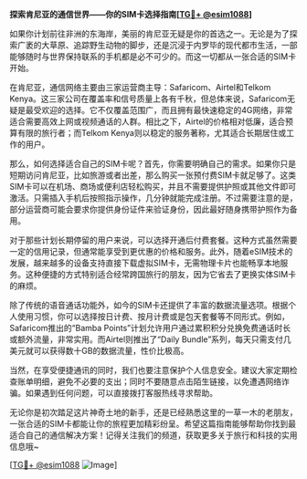 **探索肯尼亚的通信世界——你的SIM卡选择指南[[TG💪+ @esim1088](https://t.me/s/esim1088)]**

如果你计划前往非洲的东海岸，美丽的肯尼亚无疑是你的首选之一。无论是为了探索广袤的大草原、追踪野生动物的脚步，还是沉浸于内罗毕的现代都市生活，一部能够随时与世界保持联系的手机都是必不可少的。而这一切都从一张合适的SIM卡开始。

在肯尼亚，通信网络主要由三家运营商主导：Safaricom、Airtel和Telkom Kenya。这三家公司在覆盖率和信号质量上各有千秋，但总体来说，Safaricom无疑是最受欢迎的选择。它不仅覆盖范围广，而且拥有最快速稳定的4G网络，非常适合需要高效上网或视频通话的人群。相比之下，Airtel的价格相对低廉，适合预算有限的旅行者；而Telkom Kenya则以稳定的服务著称，尤其适合长期居住或工作的用户。

那么，如何选择适合自己的SIM卡呢？首先，你需要明确自己的需求。如果你只是短期访问肯尼亚，比如旅游或者出差，那么购买一张预付费SIM卡就足够了。这类SIM卡可以在机场、商场或便利店轻松购买，并且不需要提供护照或其他文件即可激活。只需插入手机后按照指示操作，几分钟就能完成注册。不过需要注意的是，部分运营商可能会要求你提供身份证件来验证身份，因此最好随身携带护照作为备用。

对于那些计划长期停留的用户来说，可以选择开通后付费套餐。这种方式虽然需要一定的信用记录，但通常能享受到更优惠的价格和服务。此外，随着eSIM技术的发展，越来越多的设备支持直接下载虚拟SIM卡，无需物理卡片也能畅享本地服务。这种便捷的方式特别适合经常跨国旅行的朋友，因为它省去了更换实体SIM卡的麻烦。

除了传统的语音通话功能外，如今的SIM卡还提供了丰富的数据流量选项。根据个人使用习惯，你可以选择按日计费、按月计费或是包天套餐等不同形式。例如，Safaricom推出的“Bamba Points”计划允许用户通过累积积分兑换免费通话时长或额外流量，非常实用。而Airtel则推出了“Daily Bundle”系列，每天只需支付几美元就可以获得数十GB的数据流量，性价比极高。

当然，在享受便捷通讯的同时，我们也要注意保护个人信息安全。建议大家定期检查账单明细，避免不必要的支出；同时不要随意点击陌生链接，以免遭遇网络诈骗。如果遇到任何问题，可以直接拨打客服热线寻求帮助。

无论你是初次踏足这片神奇土地的新手，还是已经熟悉这里的一草一木的老朋友，一张合适的SIM卡都能让你的旅程更加精彩纷呈。希望这篇指南能够帮助你找到最适合自己的通信解决方案！记得关注我们的频道，获取更多关于旅行和科技的实用信息哦~

[[TG💪+ @esim1088](https://t.me/s/esim1088) ![Image](https://i.postimg.cc/4NQfJmqS/Snipaste-2025-05-13-00-14-12.png)]